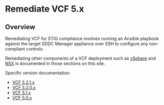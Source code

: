 # Remediate VCF 5.x

## Overview
Remediating VCF for STIG compliance involves running an Ansible playbook against the target SDDC Manager appliance over SSH to configure any non-compliant controls.    

Remediating other components of a VCF deployment such as [vSphere](../../vsphere/vsphere.md) and [NSX](../../nsx/nsx.md) is documented in those sections on this site. 

Specific version documentation:

* [VCF 5.2.1.x](./remediate5-2-1-x.md)
* [VCF 5.2.0.x](./remediate5-2-0-x.md)
* [VCF 5.1.x](./remediate5-1-x.md)
* [VCF 5.0.x](./remediate5-0-x.md)